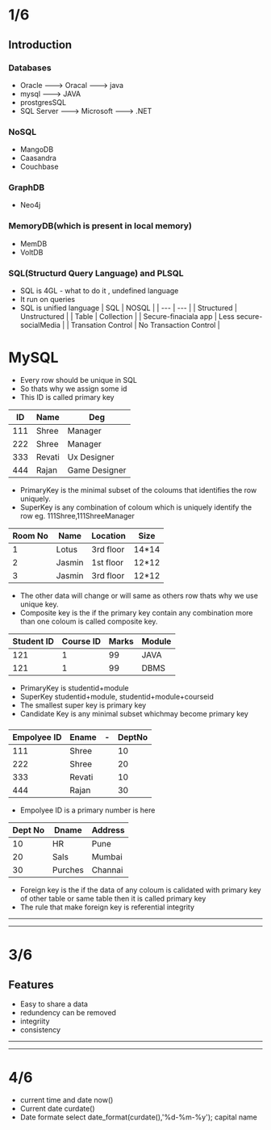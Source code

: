 # 1/6
## Introduction
### Databases
- Oracle ---> Oracal ---> java
- mysql ---> JAVA
- prostgresSQL 
- SQL Server ---> Microsoft ---> .NET

### NoSQL
- MangoDB
- Caasandra
- Couchbase

### GraphDB
- Neo4j

### MemoryDB(which is present in local memory)
- MemDB
- VoltDB

### SQL(Structurd Query Language) and PLSQL
- SQL is 4GL -  what to do it , undefined language
- It run on queries
- SQL  is unified language
| SQL | NOSQL |
| ---  | --- |
| Structured | Unstructured |
| Table | Collection |
| Secure-finaciala app | Less secure-socialMedia |
| Transation Control | No Transaction Control |

# MySQL
- Every row should be unique in SQL
- So thats why we assign some id
- This ID is called primary key

| ID | Name | Deg |
| ---  | --- | --- |
| 111 | Shree | Manager |
| 222 | Shree | Manager |
| 333 | Revati | Ux Designer |
| 444 | Rajan | Game Designer |

- PrimaryKey is the minimal subset of the coloums that identifies the row uniquely.
- SuperKey is any combination of coloum which is uniquely identify the row eg. 111Shree,111ShreeManager

| Room No | Name  | Location | Size |
| ---  | --- | --- | --- |
| 1 | Lotus | 3rd floor | 14*14 |
| 2 | Jasmin | 1st floor | 12*12 |
| 3 | Jasmin | 3rd floor | 12*12 |

- The other data will change or will same as others row thats why we use unique key.
- Composite key is the if the primary key contain any combination more than one coloum is called composite key.

| Student ID | Course ID  | Marks | Module |
| ---  | --- | --- | --- |
| 121 | 1 | 99 | JAVA |
| 121 | 1 | 99 | DBMS |

- PrimaryKey is studentid+module
- SuperKey studentid+module, studentid+module+courseid
- The smallest super key is primary key
- Candidate Key is any minimal subset whichmay become  primary key

### 


| Empolyee ID | Ename  | - | DeptNo |
| ---  | --- | --- | --- |
| 111 | Shree |   | 10 |
| 222 | Shree |  | 20 |
| 333 | Revati |  | 10 |
| 444 | Rajan |  | 30 |


- Empolyee ID is a primary number is here 

| Dept No | Dname  | Address |
| ---  | --- | --- |
| 10 | HR | Pune |
| 20 | Sals | Mumbai |
| 30 | Purches | Channai |

- Foreign key is the if the data of any coloum is calidated with primary key of other table or same table then it is called primary key
- The rule that make foreign key is referential integrity

***
***
# 3/6
## Features 
- Easy to share a data 
- redundency can be removed
- integriity
- consistency

***
***
# 4/6
- current time and date 
now()
- Current date 
curdate()
- Date formate 
select date_format(curdate(),'%d-%m-%y');
 capital name 

